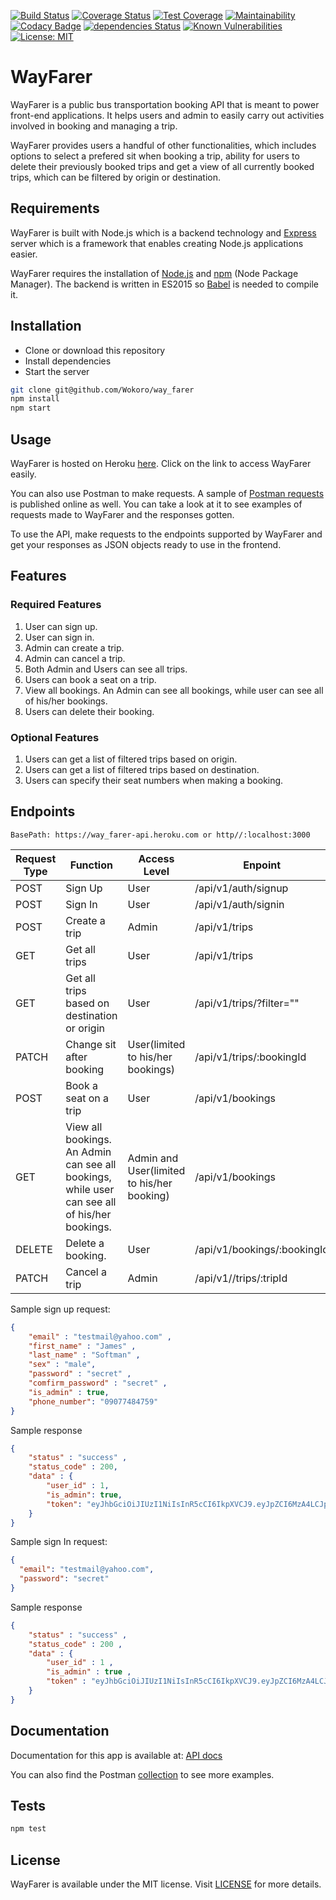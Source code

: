 [![Build Status](https://travis-ci.org/LukasChiama/Banka-App.svg?branch=develop)](https://travis-ci.org/LukasChiama/Banka-App)
[![Coverage Status](https://coveralls.io/repos/github/LukasChiama/Banka-App/badge.svg?branch=develop&service=github)](https://coveralls.io/github/LukasChiama/Banka-App?branch=develop)
[![Test Coverage](https://api.codeclimate.com/v1/badges/b682600a774a0549806f/test_coverage)](https://codeclimate.com/github/LukasChiama/Banka-App/test_coverage)
[![Maintainability](https://api.codeclimate.com/v1/badges/b682600a774a0549806f/maintainability)](https://codeclimate.com/github/LukasChiama/Banka-App/maintainability)
[![Codacy Badge](https://api.codacy.com/project/badge/Grade/ce68d89786b940318d0c7f7557cda404)](https://www.codacy.com/app/LukasChiama/Banka-App?utm_source=github.com&amp;utm_medium=referral&amp;utm_content=LukasChiama/Banka-App&amp;utm_campaign=Badge_Grade)
[![dependencies Status](https://david-dm.org/LukasChiama/Banka-App/status.svg)](https://david-dm.org/LukasChiama/Banka-App)
[![Known Vulnerabilities](https://snyk.io/test/github/LukasChiama/Banka-App/badge.svg?targetFile=package.json)](https://snyk.io/test/github/LukasChiama/Banka-App?targetFile=package.json)
[![License: MIT](https://img.shields.io/badge/License-MIT-yellow.svg)](https://opensource.org/licenses/MIT)

# WayFarer
WayFarer is a public bus transportation booking API that is meant to power front-end applications. It helps users and admin to easily carry out activities involved in booking and managing a trip.

WayFarer provides users a handful of other functionalities, which includes options to select a prefered sit when booking a trip, ability for users to delete their previously booked trips and get a view of all currently booked trips, which can be filtered by origin or destination.

## Requirements
WayFarer is built with Node.js which is a backend technology and [Express](https://expressjs.com) server which is a framework that enables creating Node.js applications easier.

WayFarer requires the installation of [Node.js](http://nodejs.org) and [npm](https://www.npmjs.com/) (Node Package Manager). The backend is written in ES2015 so [Babel](https://babeljs.io/) is needed to compile it.

## Installation
* Clone or download this repository
* Install dependencies
* Start the server

```bash
git clone git@github.com/Wokoro/way_farer
npm install
npm start
```

## Usage
WayFarer is hosted on Heroku [here](https://way_farer_api.herokuapp.com/). Click on the link to access WayFarer easily.

You can also use Postman to make requests. A sample of [Postman requests](https://documenter.getpostman.com/view/5824922/S1ENyyag#intro) is published online as well. You can take a look at it to see examples of requests made to WayFarer and the responses gotten.

To use the API, make requests to the endpoints supported by WayFarer and get your responses as JSON objects ready to use in the frontend.

## Features
### Required Features
1. User can sign up.
2. User can sign in.
3. Admin can create a trip.
4. Admin can cancel a trip.
5. Both Admin and Users can see all trips.
6. Users can book a seat on a trip.
7. View all bookings. An Admin can see all bookings, while user can see all of his/her
bookings.
8. Users can delete their booking.
### Optional Features
1. Users can get a list of filtered trips based on origin.
2. Users can get a list of filtered trips based on destination.
3. Users can specify their seat numbers when making a booking.

## Endpoints

    BasePath: https://way_farer-api.heroku.com or http//:localhost:3000

| Request Type    | Function    | Access Level | Enpoint       | Postman Collection |
| ----------------|-------------|--------------|---------------|--------------------|
| POST            | Sign Up     | User | /api/v1/auth/signup ||
| POST            | Sign In     | User | /api/v1/auth/signin ||
| POST            | Create a trip | Admin | /api/v1/trips ||
| GET             | Get all trips | User | /api/v1/trips ||
| GET             | Get all trips based on destination or origin | User | /api/v1/trips/?filter="" ||
| PATCH           | Change sit after booking | User(limited to his/her bookings) | /api/v1/trips/:bookingId ||
| POST            | Book a seat on a trip | User | /api/v1/bookings ||
| GET             | View all bookings. An Admin can see all bookings, while user can see all of his/her bookings. | Admin and User(limited to his/her booking) | /api/v1/bookings ||
| DELETE             | Delete a booking. | User | /api/v1/bookings/:bookingId ||
| PATCH           | Cancel a trip | Admin | /api/v1//trips/:tripId ||


Sample sign up request:
```JSON
{
    "email" : "testmail@yahoo.com" ,
    "first_name" : "James" ,
    "last_name" : "Softman" ,
    "sex" : "male",
    "password" : "secret" ,
    "comfirm_password" : "secret" ,
    "is_admin" : true,
    "phone_number": "09077484759"
}
```
Sample response
```JSON
{
    "status" : "success" ,
    "status_code" : 200,
    "data" : {
        "user_id" : 1,
        "is_admin": true,
        "token": "eyJhbGciOiJIUzI1NiIsInR5cCI6IkpXVCJ9.eyJpZCI6MzA4LCJpYXQiOjE1NTUxMDQzODQsImV4cCI6MTU1NTEwNzk4NH0.FCLELkNiNK8aqtIFLSGzRo1GUzLRfjpwM2NNl3Su2ow"
    }
}
```

Sample sign In request:
```JSON
{
  "email": "testmail@yahoo.com",
  "password": "secret"
}
```
Sample response
```JSON
{
    "status" : "success" ,
    "status_code" : 200 ,
    "data" : {
        "user_id" : 1 ,
        "is_admin" : true ,
        "token" : "eyJhbGciOiJIUzI1NiIsInR5cCI6IkpXVCJ9.eyJpZCI6MzA4LCJpYXQiOjE1NTUxMDQzODQsImV4cCI6MTU1NTEwNzk4NH0.FCLELkNiNK8aqtIFLSGzRo1GUzLRfjpwM2NNl3Su2ow"
    }
}
```

## Documentation
Documentation for this app is available at: [API docs](https://way_farer_api.herokuapp.com/api-docs)

You can also find the Postman [collection](https://documenter.getpostman.com/view/5824922/S1ENyyag#intro) to see more examples.

## Tests
```Bash
npm test
```

## License
WayFarer is available under the MIT license. Visit [LICENSE](https://github.com/Wokoro/way_farer/blob/master/LICENSE.md) for more details.
